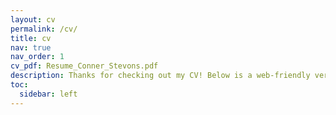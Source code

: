 ```yaml
---
layout: cv
permalink: /cv/
title: cv
nav: true
nav_order: 1
cv_pdf: Resume_Conner_Stevons.pdf
description: Thanks for checking out my CV! Below is a web-friendly version of my experiences. For a PDF-equivalent version of my CV, click on the PDF icon on the right-hand side.
toc:
  sidebar: left
---
```

